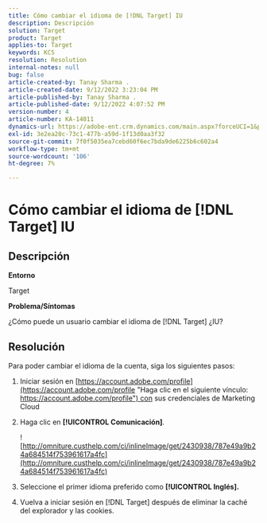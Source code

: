 ```yaml
---
title: Cómo cambiar el idioma de [!DNL Target] IU
description: Descripción
solution: Target
product: Target
applies-to: Target
keywords: KCS
resolution: Resolution
internal-notes: null
bug: false
article-created-by: Tanay Sharma .
article-created-date: 9/12/2022 3:23:04 PM
article-published-by: Tanay Sharma .
article-published-date: 9/12/2022 4:07:52 PM
version-number: 4
article-number: KA-14011
dynamics-url: https://adobe-ent.crm.dynamics.com/main.aspx?forceUCI=1&pagetype=entityrecord&etn=knowledgearticle&id=85baf5c8-ae32-ed11-9db1-002248086735
exl-id: 3e2ea20c-73c1-477b-a59d-1f13d0aa3f32
source-git-commit: 7f0f5035ea7cebd60f6ec7bda9de6225b6c602a4
workflow-type: tm+mt
source-wordcount: '106'
ht-degree: 7%

---
```


# Cómo cambiar el idioma de [!DNL Target] IU

## Descripción

<b>Entorno</b>

Target

<b>Problema/Síntomas</b>

¿Cómo puede un usuario cambiar el idioma de [!DNL Target] ¿IU?

## Resolución

Para poder cambiar el idioma de la cuenta, siga los siguientes pasos:

1. Iniciar sesión en [https://account.adobe.com/profile](https://account.adobe.com/profile "Haga clic en el siguiente vínculo: https://account.adobe.com/profile") con sus credenciales de Marketing Cloud

1. Haga clic en <b>[!UICONTROL Comunicación]</b>.

   ![http://omniture.custhelp.com/ci/inlineImage/get/2430938/787e49a9b24a684514f753961617a4fc](http://omniture.custhelp.com/ci/inlineImage/get/2430938/787e49a9b24a684514f753961617a4fc)

1. Seleccione el primer idioma preferido como <b>[!UICONTROL Inglés].</b>

1. Vuelva a iniciar sesión en [!DNL Target] después de eliminar la caché del explorador y las cookies.
